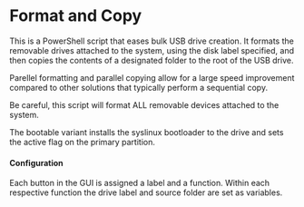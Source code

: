 # Format and Copy
This is a PowerShell script that eases bulk USB drive creation. It formats the removable drives attached to the system, using the disk label specified, and then copies the contents of a designated folder to the root of the USB drive.

Parellel formatting and parallel copying allow for a large speed improvement compared to other solutions that typically perform a sequential copy.

Be careful, this script will format ALL removable devices attached to the system.

The bootable variant installs the syslinux bootloader to the drive and sets the active flag on the primary partition.

#### Configuration
Each button in the GUI is assigned a label and a function. Within each respective function the drive label and source folder are set as variables.
